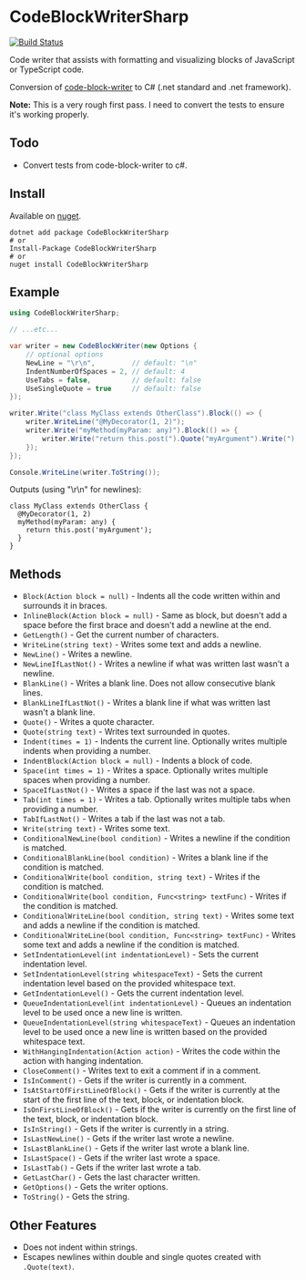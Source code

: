 # CodeBlockWriterSharp

[![Build Status](https://dev.azure.com/dsherret/CodeBlockWriterSharp/_apis/build/status/dsherret.CodeBlockWriterSharp?branchName=master)](https://dev.azure.com/dsherret/CodeBlockWriterSharp/_build/latest?definitionId=2&branchName=master)

Code writer that assists with formatting and visualizing blocks of JavaScript or TypeScript code.

Conversion of [code-block-writer](https://github.com/dsherret/code-block-writer) to C# (.net standard and .net framework).

**Note:** This is a very rough first pass. I need to convert the tests to ensure it's working properly.

## Todo

* Convert tests from code-block-writer to c#.

## Install

Available on [nuget](https://www.nuget.org/packages/CodeBlockWriterSharp/).

```
dotnet add package CodeBlockWriterSharp
# or
Install-Package CodeBlockWriterSharp
# or
nuget install CodeBlockWriterSharp
```

## Example

```csharp
using CodeBlockWriterSharp;

// ...etc...

var writer = new CodeBlockWriter(new Options {
    // optional options
    NewLine = "\r\n",         // default: "\n"
    IndentNumberOfSpaces = 2, // default: 4
    UseTabs = false,          // default: false
    UseSingleQuote = true     // default: false
});

writer.Write("class MyClass extends OtherClass").Block(() => {
    writer.WriteLine("@MyDecorator(1, 2)");
    writer.Write("myMethod(myParam: any)").Block(() => {
        writer.Write("return this.post(").Quote("myArgument").Write(");");
    });
});

Console.WriteLine(writer.ToString());
```

Outputs (using "\r\n" for newlines):

```text
class MyClass extends OtherClass {
  @MyDecorator(1, 2)
  myMethod(myParam: any) {
    return this.post('myArgument');
  }
}
```

## Methods

* `Block(Action block = null)` - Indents all the code written within and surrounds it in braces.
* `InlineBlock(Action block = null)` - Same as block, but doesn't add a space before the first brace and doesn't add a newline at the end.
* `GetLength()` - Get the current number of characters.
* `WriteLine(string text)` - Writes some text and adds a newline.
* `NewLine()` - Writes a newline.
* `NewLineIfLastNot()` - Writes a newline if what was written last wasn't a newline.
* `BlankLine()` - Writes a blank line. Does not allow consecutive blank lines.
* `BlankLineIfLastNot()` - Writes a blank line if what was written last wasn't a blank line.
* `Quote()` - Writes a quote character.
* `Quote(string text)` - Writes text surrounded in quotes.
* `Indent(times = 1)` - Indents the current line. Optionally writes multiple indents when providing a number.
* `IndentBlock(Action block = null)` - Indents a block of code.
* `Space(int times = 1)` - Writes a space. Optionally writes multiple spaces when providing a number.
* `SpaceIfLastNot()` - Writes a space if the last was not a space.
* `Tab(int times = 1)` - Writes a tab. Optionally writes multiple tabs when providing a number.
* `TabIfLastNot()` - Writes a tab if the last was not a tab.
* `Write(string text)` - Writes some text.
* `ConditionalNewLine(bool condition)` - Writes a newline if the condition is matched.
* `ConditionalBlankLine(bool condition)` - Writes a blank line if the condition is matched.
* `ConditionalWrite(bool condition, string text)` - Writes if the condition is matched.
* `ConditionalWrite(bool condition, Func<string> textFunc)` - Writes if the condition is matched.
* `ConditionalWriteLine(bool condition, string text)` - Writes some text and adds a newline if the condition is matched.
* `ConditionalWriteLine(bool condition, Func<string> textFunc)` - Writes some text and adds a newline if the condition is matched.
* `SetIndentationLevel(int indentationLevel)` - Sets the current indentation level.
* `SetIndentationLevel(string whitespaceText)` - Sets the current indentation level based on the provided whitespace text.
* `GetIndentationLevel()` - Gets the current indentation level.
* `QueueIndentationLevel(int indentationLevel)` - Queues an indentation level to be used once a new line is written.
* `QueueIndentationLevel(string whitespaceText)` - Queues an indentation level to be used once a new line is written based on the provided whitespace text.
* `WithHangingIndentation(Action action)` - Writes the code within the action with hanging indentation.
* `CloseComment()` - Writes text to exit a comment if in a comment.
* `IsInComment()` - Gets if the writer is currently in a comment.
* `IsAtStartOfFirstLineOfBlock()` - Gets if the writer is currently at the start of the first line of the text, block, or indentation block.
* `IsOnFirstLineOfBlock()` - Gets if the writer is currently on the first line of the text, block, or indentation block.
* `IsInString()` - Gets if the writer is currently in a string.
* `IsLastNewLine()` - Gets if the writer last wrote a newline.
* `IsLastBlankLine()` - Gets if the writer last wrote a blank line.
* `IsLastSpace()` - Gets if the writer last wrote a space.
* `IsLastTab()` - Gets if the writer last wrote a tab.
* `GetLastChar()` - Gets the last character written.
* `GetOptions()` - Gets the writer options.
* `ToString()` - Gets the string.

## Other Features

* Does not indent within strings.
* Escapes newlines within double and single quotes created with `.Quote(text)`.
